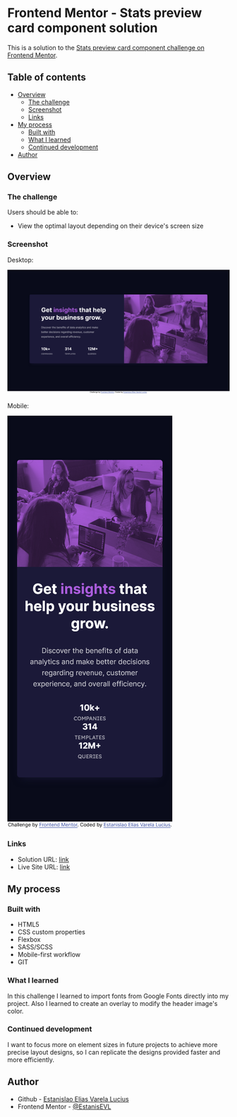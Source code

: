 # Frontend Mentor - Stats preview card component solution

This is a solution to the [Stats preview card component challenge on Frontend Mentor](https://www.frontendmentor.io/challenges/stats-preview-card-component-8JqbgoU62).

## Table of contents

- [Overview](#overview)
  - [The challenge](#the-challenge)
  - [Screenshot](#screenshot)
  - [Links](#links)
- [My process](#my-process)
  - [Built with](#built-with)
  - [What I learned](#what-i-learned)
  - [Continued development](#continued-development)
- [Author](#author)

## Overview

### The challenge

Users should be able to:

- View the optimal layout depending on their device's screen size

### Screenshot

Desktop:

![](Desktop-Frontend-Mentor-Stats-preview-card-component.png)

Mobile:

![](Mobile-Frontend-Mentor-Stats-preview-card-component.png)

### Links

- Solution URL: [link](https://github.com/EstanisEVL/stats-preview-card-component)
- Live Site URL: [link](https://estanisevl.github.io/stats-preview-card-component/)

## My process

### Built with

- HTML5
- CSS custom properties
- Flexbox
- SASS/SCSS
- Mobile-first workflow
- GIT

### What I learned

In this challenge I learned to import fonts from Google Fonts directly into my project. Also I learned to create an overlay to modify the header image's color.

### Continued development

I want to focus more on element sizes in future projects to achieve more precise layout designs, so I can replicate the designs provided faster and more efficiently.

## Author

- Github - [Estanislao Elias Varela Lucius](https://github.com/EstanisEVL)
- Frontend Mentor - [@EstanisEVL](https://www.frontendmentor.io/profile/EstanisEVL)